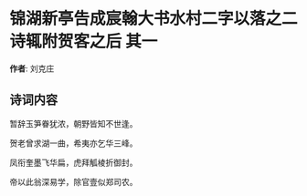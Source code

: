 # 锦湖新亭告成宸翰大书水村二字以落之二诗辄附贺客之后  其一

**作者**: 刘克庄

## 诗词内容

暂辞玉笋眷犹浓，朝野皆知不世逢。

贺老曾求湖一曲，希夷亦乞华三峰。

凤衔奎墨飞华扁，虎拜觚棱折御封。

帝以此翁深易学，除官壹似郑司农。

